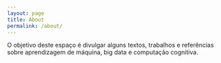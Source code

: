 ```yaml
---
layout: page
title: About
permalink: /about/
---
```


O objetivo deste espaço é divulgar alguns textos, trabalhos e referências sobre aprendizagem de máquina, big data e computação cognitiva.
